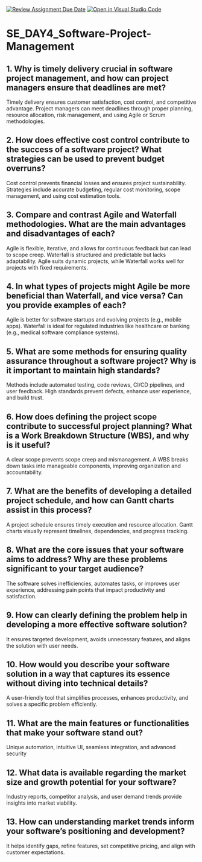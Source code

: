 [![Review Assignment Due Date](https://classroom.github.com/assets/deadline-readme-button-22041afd0340ce965d47ae6ef1cefeee28c7c493a6346c4f15d667ab976d596c.svg)](https://classroom.github.com/a/9pw6JKcu)
[![Open in Visual Studio Code](https://classroom.github.com/assets/open-in-vscode-2e0aaae1b6195c2367325f4f02e2d04e9abb55f0b24a779b69b11b9e10269abc.svg)](https://classroom.github.com/online_ide?assignment_repo_id=18931772&assignment_repo_type=AssignmentRepo)
# SE_DAY4_Software-Project-Management
## 1. Why is timely delivery crucial in software project management, and how can project managers ensure that deadlines are met?
Timely delivery ensures customer satisfaction, cost control, and competitive advantage. Project managers can meet deadlines through
proper planning, resource allocation, risk management, and using Agile or Scrum methodologies.
## 2. How does effective cost control contribute to the success of a software project? What strategies can be used to prevent budget overruns?
Cost control prevents financial losses and ensures project sustainability. Strategies include accurate budgeting, regular cost monitoring, 
scope management, and using cost estimation tools.
## 3. Compare and contrast Agile and Waterfall methodologies. What are the main advantages and disadvantages of each?
Agile is flexible, iterative, and allows for continuous feedback but can lead to scope creep. Waterfall is structured and predictable but lacks adaptability.
Agile suits dynamic projects, while Waterfall works well for projects with fixed requirements.
## 4. In what types of projects might Agile be more beneficial than Waterfall, and vice versa? Can you provide examples of each?
Agile is better for software startups and evolving projects (e.g., mobile apps). Waterfall is ideal for regulated industries like healthcare or banking 
(e.g., medical software compliance systems).
## 5. What are some methods for ensuring quality assurance throughout a software project? Why is it important to maintain high standards?
Methods include automated testing, code reviews, CI/CD pipelines, and user feedback. High standards prevent defects, enhance user experience, and build trust.
## 6. How does defining the project scope contribute to successful project planning? What is a Work Breakdown Structure (WBS), and why is it useful?
A clear scope prevents scope creep and mismanagement. A WBS breaks down tasks into manageable components, improving organization and accountability.

## 7. What are the benefits of developing a detailed project schedule, and how can Gantt charts assist in this process?
A project schedule ensures timely execution and resource allocation. Gantt charts visually represent timelines, dependencies, and progress tracking.
## 8. What are the core issues that your software aims to address? Why are these problems significant to your target audience?
The software solves inefficiencies, automates tasks, or improves user experience, addressing pain points that impact productivity and satisfaction.
## 9. How can clearly defining the problem help in developing a more effective software solution?
It ensures targeted development, avoids unnecessary features, and aligns the solution with user needs.
## 10. How would you describe your software solution in a way that captures its essence without diving into technical details?
A user-friendly tool that simplifies processes, enhances productivity, and solves a specific problem efficiently.
## 11. What are the main features or functionalities that make your software stand out?
Unique automation, intuitive UI, seamless integration, and advanced security
## 12. What data is available regarding the market size and growth potential for your software?
Industry reports, competitor analysis, and user demand trends provide insights into market viability.
## 13. How can understanding market trends inform your software’s positioning and development?
It helps identify gaps, refine features, set competitive pricing, and align with customer expectations.
